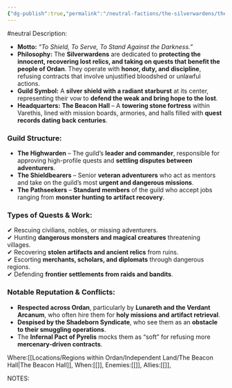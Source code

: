 ```yaml
---
{"dg-publish":true,"permalink":"/neutral-factions/the-silverwardens/the-silverwardens/"}
---
```


#neutral 
Description:
- **Motto:** _“To Shield, To Serve, To Stand Against the Darkness.”_
- **Philosophy:** The **Silverwardens** are dedicated to **protecting the innocent, recovering lost relics, and taking on quests that benefit the people of Ordan**. They operate with **honor, duty, and discipline**, refusing contracts that involve unjustified bloodshed or unlawful actions.
- **Guild Symbol:** A **silver shield with a radiant starburst** at its center, representing their vow to **defend the weak and bring hope to the lost**.
- **Headquarters:** **The Beacon Hall** – A **towering stone fortress** within Varethis, lined with mission boards, armories, and halls filled with **quest records dating back centuries**.

### **Guild Structure:**

- **The Highwarden** – The guild’s **leader and commander**, responsible for approving high-profile quests and **settling disputes between adventurers**.
- **The Shieldbearers** – Senior **veteran adventurers** who act as mentors and take on the guild’s most **urgent and dangerous missions**.
- **The Pathseekers** – **Standard members** of the guild who accept jobs ranging from **monster hunting to artifact recovery**.

### **Types of Quests & Work:**

✔ Rescuing civilians, nobles, or missing adventurers.  
✔ Hunting **dangerous monsters and magical creatures** threatening villages.  
✔ Recovering **stolen artifacts and ancient relics** from ruins.  
✔ Escorting **merchants, scholars, and diplomats** through dangerous regions.  
✔ Defending **frontier settlements from raids and bandits**.

### **Notable Reputation & Conflicts:**

- **Respected across Ordan**, particularly by **Lunareth and the Verdant Arcanum**, who often hire them for **holy missions and artifact retrieval**.
- **Despised by the Shadeborn Syndicate**, who see them as an **obstacle to their smuggling operations**.
- The **Infernal Pact of Pyrelis** mocks them as “soft” for refusing more **mercenary-driven contracts**.

Where:[[Locations/Regions within Ordan/Independent Land/The Beacon Hall\|The Beacon Hall]],
When:[[]],
Enemies:[[]],
Allies:[[]],


NOTES: